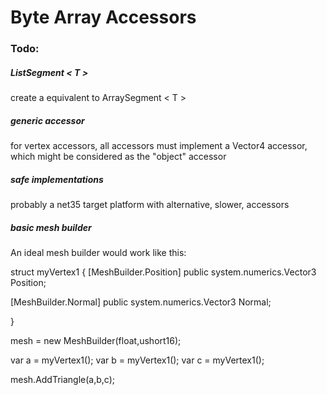 ﻿# Byte Array Accessors


### Todo:

##### ListSegment < T >

create a  equivalent to ArraySegment < T >


##### generic accessor

for vertex accessors, all accessors must implement a Vector4 accessor,
which might be considered as the "object" accessor

##### safe implementations

probably a net35 target platform with alternative, slower, accessors


##### basic mesh builder

An ideal mesh builder would work like this:

struct myVertex1
{
[MeshBuilder.Position]
public system.numerics.Vector3 Position;

[MeshBuilder.Normal]
public system.numerics.Vector3 Normal;

}

mesh = new MeshBuilder<myVertex1>(float,ushort16);

var a = myVertex1();
var b = myVertex1();
var c = myVertex1();

mesh.AddTriangle(a,b,c);


